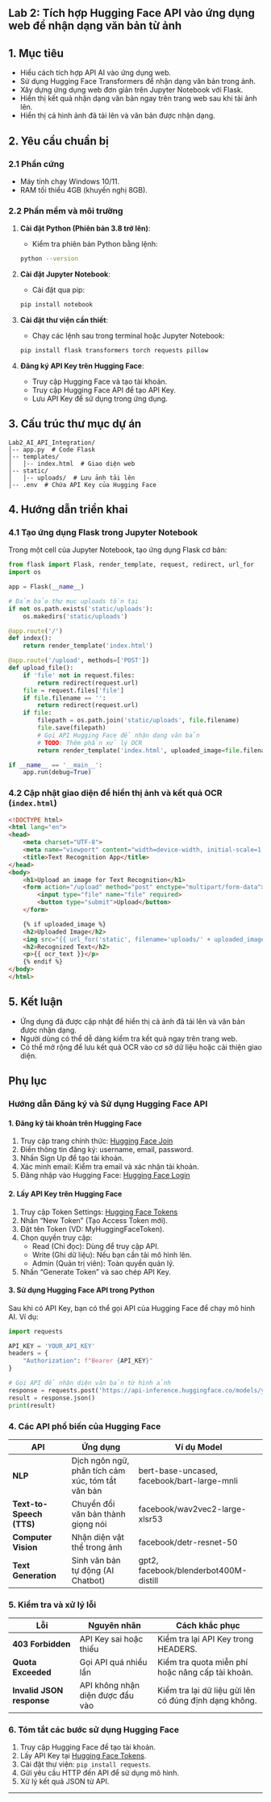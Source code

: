 ## Lab 2: Tích hợp Hugging Face API vào ứng dụng web để nhận dạng văn bản từ ảnh

## 1. Mục tiêu
- Hiểu cách tích hợp API AI vào ứng dụng web.
- Sử dụng Hugging Face Transformers để nhận dạng văn bản trong ảnh.
- Xây dựng ứng dụng web đơn giản trên Jupyter Notebook với Flask.
- Hiển thị kết quả nhận dạng văn bản ngay trên trang web sau khi tải ảnh lên.
- Hiển thị cả hình ảnh đã tải lên và văn bản được nhận dạng.

## 2. Yêu cầu chuẩn bị

### 2.1 Phần cứng
- Máy tính chạy Windows 10/11.
- RAM tối thiểu 4GB (khuyến nghị 8GB).

### 2.2 Phần mềm và môi trường
1. **Cài đặt Python (Phiên bản 3.8 trở lên)**:
   - Kiểm tra phiên bản Python bằng lệnh:
   ```bash
   python --version
   ```

2. **Cài đặt Jupyter Notebook**:
   - Cài đặt qua pip:
   ```bash
   pip install notebook
   ```

3. **Cài đặt thư viện cần thiết**:
   - Chạy các lệnh sau trong terminal hoặc Jupyter Notebook:
   ```bash
   pip install flask transformers torch requests pillow
   ```

4. **Đăng ký API Key trên Hugging Face**:
   - Truy cập Hugging Face và tạo tài khoản.
   - Truy cập Hugging Face API để tạo API Key.
   - Lưu API Key để sử dụng trong ứng dụng.

## 3. Cấu trúc thư mục dự án

```
Lab2_AI_API_Integration/
│-- app.py  # Code Flask
│-- templates/
│   │-- index.html  # Giao diện web
│-- static/
│   │-- uploads/  # Lưu ảnh tải lên
│-- .env  # Chứa API Key của Hugging Face
```

## 4. Hướng dẫn triển khai

### 4.1 Tạo ứng dụng Flask trong Jupyter Notebook
Trong một cell của Jupyter Notebook, tạo ứng dụng Flask cơ bản:
```python
from flask import Flask, render_template, request, redirect, url_for
import os

app = Flask(__name__)

# Đảm bảo thư mục uploads tồn tại
if not os.path.exists('static/uploads'):
    os.makedirs('static/uploads')

@app.route('/')
def index():
    return render_template('index.html')

@app.route('/upload', methods=['POST'])
def upload_file():
    if 'file' not in request.files:
        return redirect(request.url)
    file = request.files['file']
    if file.filename == '':
        return redirect(request.url)
    if file:
        filepath = os.path.join('static/uploads', file.filename)
        file.save(filepath)
        # Gọi API Hugging Face để nhận dạng văn bản
        # TODO: Thêm phần xử lý OCR
        return render_template('index.html', uploaded_image=file.filename, ocr_text="Text detected from image.")

if __name__ == '__main__':
    app.run(debug=True)
```

### 4.2 Cập nhật giao diện để hiển thị ảnh và kết quả OCR (`index.html`)
```html
<!DOCTYPE html>
<html lang="en">
<head>
    <meta charset="UTF-8">
    <meta name="viewport" content="width=device-width, initial-scale=1.0">
    <title>Text Recognition App</title>
</head>
<body>
    <h1>Upload an image for Text Recognition</h1>
    <form action="/upload" method="post" enctype="multipart/form-data">
        <input type="file" name="file" required>
        <button type="submit">Upload</button>
    </form>

    {% if uploaded_image %}
    <h2>Uploaded Image</h2>
    <img src="{{ url_for('static', filename='uploads/' + uploaded_image) }}" width="400">
    <h2>Recognized Text</h2>
    <p>{{ ocr_text }}</p>
    {% endif %}
</body>
</html>
```

## 5. Kết luận
- Ứng dụng đã được cập nhật để hiển thị cả ảnh đã tải lên và văn bản được nhận dạng.
- Người dùng có thể dễ dàng kiểm tra kết quả ngay trên trang web.
- Có thể mở rộng để lưu kết quả OCR vào cơ sở dữ liệu hoặc cải thiện giao diện.

## Phụ lục

### Hướng dẫn Đăng ký và Sử dụng Hugging Face API

#### 1. Đăng ký tài khoản trên Hugging Face
1. Truy cập trang chính thức: [Hugging Face Join](https://huggingface.co/join)
2. Điền thông tin đăng ký: username, email, password.
3. Nhấn Sign Up để tạo tài khoản.
4. Xác minh email: Kiểm tra email và xác nhận tài khoản.
5. Đăng nhập vào Hugging Face: [Hugging Face Login](https://huggingface.co/login)

#### 2. Lấy API Key trên Hugging Face
1. Truy cập Token Settings: [Hugging Face Tokens](https://huggingface.co/settings/tokens)
2. Nhấn “New Token” (Tạo Access Token mới).
3. Đặt tên Token (VD: MyHuggingFaceToken).
4. Chọn quyền truy cập:
   - Read (Chỉ đọc): Dùng để truy cập API.
   - Write (Ghi dữ liệu): Nếu bạn cần tải mô hình lên.
   - Admin (Quản trị viên): Toàn quyền quản lý.
5. Nhấn “Generate Token” và sao chép API Key.

#### 3. Sử dụng Hugging Face API trong Python
Sau khi có API Key, bạn có thể gọi API của Hugging Face để chạy mô hình AI. Ví dụ:
```python
import requests

API_KEY = 'YOUR_API_KEY'
headers = {
    "Authorization": f"Bearer {API_KEY}"
}

# Gọi API để nhận diện văn bản từ hình ảnh
response = requests.post('https://api-inference.huggingface.co/models/your-model', headers=headers, files={'file': open('your-image.jpg', 'rb')})
result = response.json()
print(result)
```

### 4. Các API phổ biến của Hugging Face

| API                   | Ứng dụng                                            | Ví dụ Model                        |
|-----------------------|-----------------------------------------------------|------------------------------------|
| **NLP**                | Dịch ngôn ngữ, phân tích cảm xúc, tóm tắt văn bản    | bert-base-uncased, facebook/bart-large-mnli |
| **Text-to-Speech (TTS)** | Chuyển đổi văn bản thành giọng nói                 | facebook/wav2vec2-large-xlsr53     |
| **Computer Vision**    | Nhận diện vật thể trong ảnh                         | facebook/detr-resnet-50           |
| **Text Generation**    | Sinh văn bản tự động (AI Chatbot)                   | gpt2, facebook/blenderbot400M-distill |

### 5. Kiểm tra và xử lý lỗi
| Lỗi                    | Nguyên nhân                     | Cách khắc phục                      |
|------------------------|---------------------------------|------------------------------------|
| **403 Forbidden**       | API Key sai hoặc thiếu         | Kiểm tra lại API Key trong HEADERS. |
| **Quota Exceeded**      | Gọi API quá nhiều lần          | Kiểm tra quota miễn phí hoặc nâng cấp tài khoản. |
| **Invalid JSON response** | API không nhận diện được đầu vào | Kiểm tra lại dữ liệu gửi lên có đúng định dạng không. |

### 6. Tóm tắt các bước sử dụng Hugging Face
1. Truy cập Hugging Face để tạo tài khoản.
2. Lấy API Key tại [Hugging Face Tokens](https://huggingface.co/settings/tokens).
3. Cài đặt thư viện: `pip install requests`.
4. Gửi yêu cầu HTTP đến API để sử dụng mô hình.
5. Xử lý kết quả JSON từ API.

---